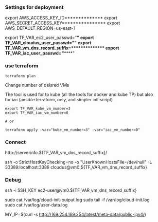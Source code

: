 ### Settings for deployment

export AWS_ACCESS_KEY_ID=*************
export AWS_SECRET_ACCESS_KEY=***************
export AWS_DEFAULT_REGION=us-east-1

export TF_VAR_ec2_user_passwd="**********"
export TF_VAR_cloudus_user_passwd="****************"
export TF_VAR_vm_dns_record_suffix=**************
export TF_VAR_iac_user_passwd="**********"

### use terraform

`terraform plan`

Change number of deisred VMs

The tool is used for tp kube (all the tools for docker and kube TP) but also for iac (ansible terraform, only, and simpler init script)

```
export TF_VAR_kube_vm_number=3
export TF_VAR_iac_vm_number=0

# or

terraform apply -var="kube_vm_number=3" -var="iac_vm_number=0"
```

### Connect

http://serverinfo.${TF_VAR_vm_dns_record_suffix}/

ssh -o StrictHostKeyChecking=no -o "UserKnownHostsFile=/dev/null" -L 33389:localhost:3389 cloudus@vm0.${TF_VAR_vm_dns_record_suffix}


### Debug

ssh -i SSH_KEY ec2-user@vm0.${TF_VAR_vm_dns_record_suffix}

sudo cat /var/log/cloud-init-output.log
sudo tail -f /var/log/cloud-init.log 
sudo cat /var/log/user-data.log



MY_IP=$(curl -s http://169.254.169.254/latest/meta-data/public-ipv4/)

